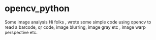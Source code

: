 # opencv_python
Some image analysis
Hi folks , wrote some simple code using opencv to read a barcode, qr code, image blurring, image gray etc , image warp perspective etc.
